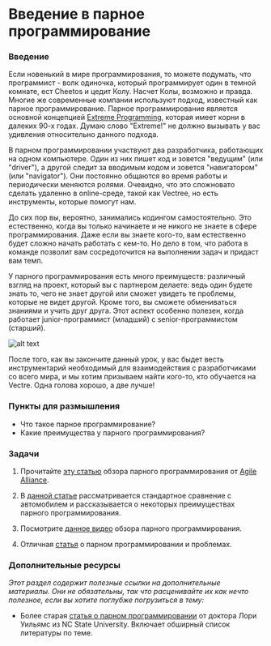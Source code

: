 # Введение в парное программирование

### Введение

Если новенький в мире программирования, то можете подумать, что программист - волк одиночка, который программирует один в темной комнате, ест Cheetos и цедит Колу. Насчет Колы, возможно и правда. Многие же современные компании используют подход, известный как парное программирование. Парное программирование является основной концепцией [Extreme Programming](https://ru.wikipedia.org/wiki/%D0%AD%D0%BA%D1%81%D1%82%D1%80%D0%B5%D0%BC%D0%B0%D0%BB%D1%8C%D0%BD%D0%BE%D0%B5_%D0%BF%D1%80%D0%BE%D0%B3%D1%80%D0%B0%D0%BC%D0%BC%D0%B8%D1%80%D0%BE%D0%B2%D0%B0%D0%BD%D0%B8%D0%B5), которая имеет корни в далеких 90-х годах. Думаю слово "Extreme!" не должно вызывать у вас удивления относительно данного подхода.

В парном программировании участвуют два разработчика, работающих на одном компьютере. Один из них пишет код и зовется "ведущим" (или "driver"), а другой следит за вводимым кодом и зовется "навигатором" (или "navigator"). Они постоянно общаются во время работы и периодически меняются ролями. Очевидно, что это сложновато сделать удаленно в online-среде, такой как Vectree, но есть инструменты, которые помогут нам.

До сих пор вы, вероятно, занимались кодингом самостоятельно. Это естественно, когда вы только начинаете и не никого не знаете в сфере программирования. Даже если вы знаете кого-то, вам естественно будет сложно начать работать с кем-то. Но дело в том, что работа в команде позволит вам сосредоточится на выполнении задач и придаст вам темп.

У парного программирования есть много преимуществ: различный взгляд на проект, который вы с партнером делаете: ведь один будете знать то, чего не знает другой или сможет увидеть те проблемы, которые не видет другой. Кроме того, вы сможете обмениваться знаниями и учить друг друга. Этот аспект особенно полезен, когда работает junior-программист (младший) с senior-программистом (старший).

![alt text](https://user-images.githubusercontent.com/4215285/58506114-3a51e080-8197-11e9-8faa-7a782a7f1fd0.jpg)

После того, как вы закончите данный урок, у вас быдет весть инструментарий необходимый для взаимодействия с разработчиками со всего мира, и мы хотим призываем найти кого-то, кто обучается на Vectre. Одна голова хорошо, а две лучше!

### Пункты для размышления

- Что такое парное программирование?
- Какие преимущества у парного программирования?

### Задачи

1. Прочитайте [эту статью](https://www.agilealliance.org/glossary/pairing/) обзора парного программирования от [Agile Alliance](https://www.agilealliance.org/).

2. В [данной статье](http://techcrunch.com/2012/03/17/pair-programming-considered-extremely-beneficial/) рассматривается стандартное сравнение с автомобилем и рассказывается о некоторых преимуществах парного программирования.

3. Посмотрите [данное видео](https://www.youtube.com/watch?v=qh1O4zHmNS8) обзора парного программирования.

4. Отличная [статья](https://habr.com/ru/post/151563/) о парном программировании и проблемах.

### Дополнительные ресурсы

_Этот раздел содержит полезные ссылки на дополнительные материалы. Они не обязательны, так что расценивайте их как нечто полезное, если вы хотите поглубже погрузиться в тему:_

- Более старая [статья о парном программировании](http://collaboration.csc.ncsu.edu/laurie/pair.html) от доктора Лори Уильямс из NC State University. Включает обширный список литературы по теме.
